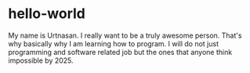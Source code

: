 # hello-world
My name is Urtnasan. I really want to be a truly awesome person. 
That's why basically why I am learning how to program. 
I will do not just programming and software related job but the ones that anyone think impossible by 2025. 
